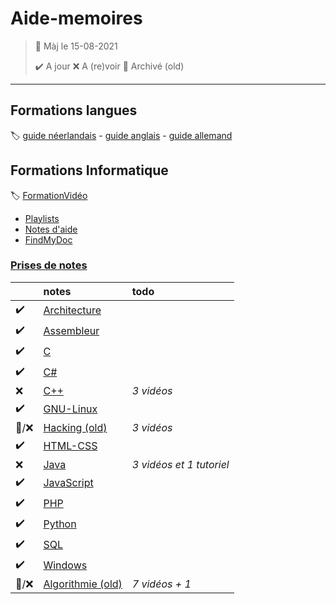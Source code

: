 ﻿# Aide-memoires

> 🧭 Màj le 15-08-2021 
>
> :heavy_check_mark: A jour
> :x: A (re)voir
> :file_folder: Archivé (old)

---

## Formations langues
:label: [guide néerlandais](https://www.nlfacile.com/guide/) -
[guide anglais](https://www.anglaisfacile.com/guide/) -
[guide allemand](https://www.allemandfacile.com/guide/)

## Formations Informatique
:label: [FormationVidéo](https://github.com/jasonchampagne/FormationVideo)
+ [Playlists](https://www.youtube.com/c/Formationvid%C3%A9o8/playlists)
+ [Notes d'aide](Aide/README.md)
+ [FindMyDoc](https://github.com/jasonchampagne/FindMyDoc)

### [Prises de notes](#)
||notes|todo
-|:-|:-
|:heavy_check_mark:|[Architecture](Architecture/README.md)
|:heavy_check_mark:|[Assembleur](Assembleur/README.md)
|:heavy_check_mark:|[C](C/README.md)
|:heavy_check_mark:|[C#](CSharp/README.md)
|:x:|[C++](C++/README.md)|*3 vidéos*
|:heavy_check_mark:|[GNU-Linux](GNU-Linux/README.md)
|:file_folder:/:x:|[Hacking (old)](Hacking/README.md)|*3 vidéos*
|:heavy_check_mark:|[HTML-CSS](HTML-CSS/README.md)|
|:x:|[Java](Java/README.md)|*3 vidéos et 1 tutoriel*
|:heavy_check_mark:|[JavaScript](JavaScript/README.md)|
|:heavy_check_mark:|[PHP](PHP/README.md)
|:heavy_check_mark:|[Python](Python/README.md)
|:heavy_check_mark:|[SQL](SQL/README.md)
|:heavy_check_mark:|[Windows](Windows/README.md)
|:file_folder:/:x:|[Algorithmie (old)](Algorithmie/README.md)|*7 vidéos + 1*